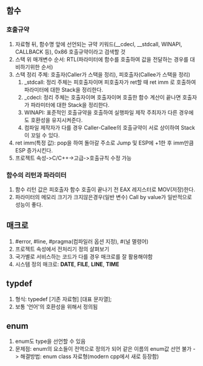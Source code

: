 ## 함수
### 호출규약
1. 자료형 뒤, 함수명 앞에 선언되는 규약 키워드(__cdecl, __stdcall, WINAPI, CALLBACK 등), 0x86 호출규약이라고 검색할 것
2. 스택 위 매개변수 순서: RTL(파라미터에 함수를 호출하여 값을 전달하는 경우를 대비하기위한 순서)
3. 스택 정리 주체: 호출자(Caller가 스택을 정리), 피호출자(Callee가 스택을 정리)
	1) _stdcall: 정리 주체는 피호출자이며 피호출자가 ret할 때 ret imm 로 호출하여 파라미터에 대한 Stack을 정리한다.
	2) _cdecl: 정리 주체는 호출자이며 호출자이며 호출한 함수 계산이 끝나면 호출자가 파라미터에 대한 Stack을 정리한다.
	3) WINAPI: 표준적인 호출규약을 호출하여 실행파일 제작 주최자가 다른 경우에도 호환성을 유지시켜준다.
	4) 컴파일 제작자가 다를 경우 Caller-Callee의 호출규약이 서로 상이하여 Stack이 꼬일 수 있다.
4. ret imm(특정 값): pop을 하여 돌아갈 주소로 Jump 및 ESP에 +1한 후 imm만큼 ESP 증가시킨다.
5. 프로젝트 속성->C/C++->고급->호출규칙 수정 가능

### 함수의 리턴과 파라미터
1. 함수 리턴 값은 피호출자 함수 호출이 끝나기 전 EAX 레지스터로 MOV(저장)한다.
2. 파라미터의 메모리 크기가 크지않은경우(일반 변수) Call by value가 일반적으로 성능이 좋다.

## 매크로
1. #error, #line, #pragma(컴파일러 옵션 지정), #(널 멸령어)
2. 프로젝트 속성에서 전처리기 정의 살펴보기
3. 국가별로 서비스하는 코드가 다를 경우 매크로를 잘 활용해야함
4. 시스템 정의 매크로: __DATE__, __FILE__, __LINE__, __TIME__ 

## typdef
1. 형식: typedef [기존 자료형] [대표 문자열];
2. 보통 '언어'의 호환성을 위해서 정의됨

## enum
1. enum도 type을 선언할 수 있음
2. 문제점: enum의 요소들이 전역으로 정의가 되어 같은 이름의 enum값 선언 불가 -> 해결방법: enum class 자료형(modern cpp에서 새로 등장함) 
